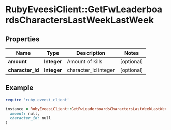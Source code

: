 # RubyEveesiClient::GetFwLeaderboardsCharactersLastWeekLastWeek

## Properties

| Name | Type | Description | Notes |
| ---- | ---- | ----------- | ----- |
| **amount** | **Integer** | Amount of kills | [optional] |
| **character_id** | **Integer** | character_id integer | [optional] |

## Example

```ruby
require 'ruby_eveesi_client'

instance = RubyEveesiClient::GetFwLeaderboardsCharactersLastWeekLastWeek.new(
  amount: null,
  character_id: null
)
```


